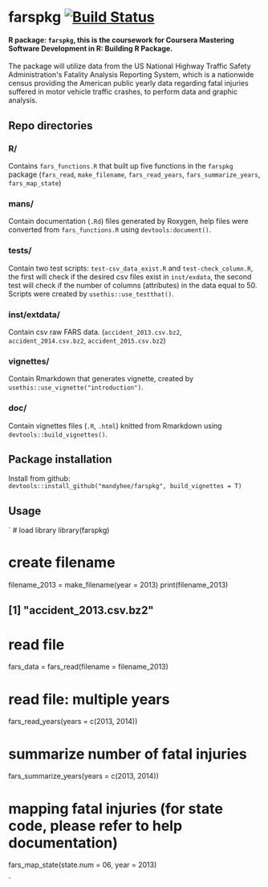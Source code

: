 # farspkg [![Build Status](https://travis-ci.com/mandyhee/farspkg.svg?branch=master)](https://travis-ci.com/mandyhee/farspkg)

#### R package: `farspkg`, this is the coursework for Coursera Mastering Software Development in R: Building R Package. 
The package will utilize data from the US National Highway Traffic Safety Administration's Fatality Analysis Reporting System, which is a nationwide census providing the American public yearly data regarding fatal injuries suffered in motor vehicle traffic crashes, to perform data and graphic analysis.

## Repo directories
### R/
Contains `fars_functions.R` that built up five functions in the `farspkg` package (`fars_read`, `make_filename`, `fars_read_years`, `fars_summarize_years`, `fars_map_state`)

### mans/
Contain documentation (`.Rd`) files generated by Roxygen, help files were converted from `fars_functions.R` using `devtools:document()`.

### tests/
Contain two test scripts: `test-csv_data_exist.R` and `test-check_column.R`, the first will check if the desired csv files exist in `inst/exdata`, the second test will check if the number of columns (attributes) in the data equal to 50. Scripts were created by `usethis::use_testthat()`.

### inst/extdata/
Contain csv raw FARS data. (`accident_2013.csv.bz2`, `accident_2014.csv.bz2`, `accident_2015.csv.bz2`)

### vignettes/
Contain Rmarkdown that generates vignette, created by `usethis::use_vignette("introduction")`.

### doc/
Contain vignettes files (`.R`, `.html`) knitted from Rmarkdown using `devtools::build_vignettes()`.

## Package installation
Install from github:   
`devtools::install_github("mandyhee/farspkg", build_vignettes = T)`

## Usage 
` # load library
library(farspkg)

 # create filename
filename_2013 = make_filename(year = 2013)
print(filename_2013)
## [1] "accident_2013.csv.bz2"

# read file
fars_data = fars_read(filename = filename_2013)

# read file: multiple years
fars_read_years(years = c(2013, 2014))

# summarize number of fatal injuries
fars_summarize_years(years = c(2013, 2014))

# mapping fatal injuries (for state code, please refer to help documentation)
fars_map_state(state.num = 06, year = 2013)

`
